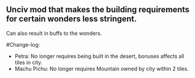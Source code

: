 ## Unciv mod that makes the building requirements for certain wonders less stringent.

Can also result in buffs to the wonders.

#Change-log:

  - Petra: No longer requires being built in the desert, bonuses affects all tiles in city.
  - Machu Pichu: No longer requires Mountain owned by city within 2 tiles.
